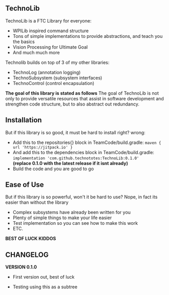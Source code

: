 ## TechnoLib

TechnoLib is a FTC Library for everyone:
 - WPILib inspired command structure
 - Tons of simple implementations to provide abstractions, and teach you the basics
 - Vision Processing for Ultimate Goal
 - And much much more
 
 Technolib builds on top of 3 of my other libraries:
 - TechnoLog (annotation logging)
 - TechnoSubsystem (subsystem interfaces)
 - TechnoControl (control encapsulation)
 
**The goal of this library is stated as follows**
 The goal of TechnoLib is not only to provide versatile resources that assist in software development and strengthen code structure, but to also abstract out redundancy.
 
## Installation
But if this library is so good, it must be hard to install right? wrong:
 - Add this to the repositories{} block in TeamCode/build.gradle: 
   ```maven { url 'https://jitpack.io' }```
 - And add this to the dependencies block in TeamCode/build.gradle: 
   ```implementation 'com.github.technototes:TechnoLib:0.1.0'```    
   **(replace 0.1.0 with the latest release if it isnt already)**
 - Build the code and you are good to go
 
## Ease of Use
But if this library is so powerful, won't it be hard to use?
Nope, in fact its easier than without the library
 - Complex subsystems have already been written for you
 - Plenty of simple things to make your life easier
 - Test implementation so you can see how to make this work
 - ETC.
 
**BEST OF LUCK KIDDOS**

## CHANGELOG

**VERSION 0.1.0**
 - First version out, best of luck

 - Testing using this as a subtree

